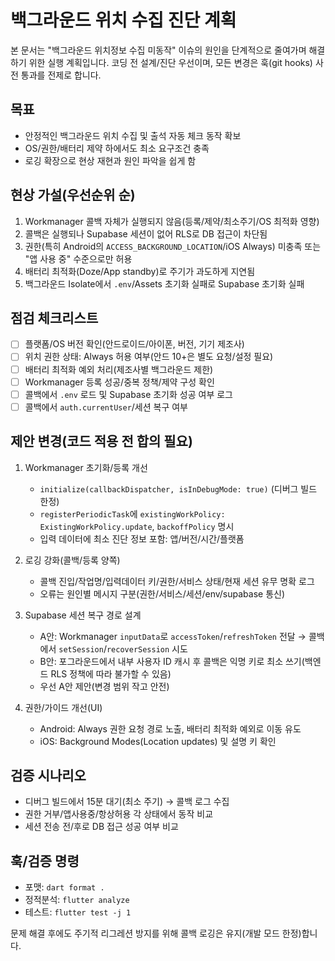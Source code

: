 # 백그라운드 위치 수집 진단 계획

본 문서는 "백그라운드 위치정보 수집 미동작" 이슈의 원인을 단계적으로 줄여가며 해결하기 위한 실행 계획입니다. 코딩 전 설계/진단 우선이며, 모든 변경은 훅(git hooks) 사전 통과를 전제로 합니다.

## 목표
- 안정적인 백그라운드 위치 수집 및 출석 자동 체크 동작 확보
- OS/권한/배터리 제약 하에서도 최소 요구조건 충족
- 로깅 확장으로 현상 재현과 원인 파악을 쉽게 함

## 현상 가설(우선순위 순)
1) Workmanager 콜백 자체가 실행되지 않음(등록/제약/최소주기/OS 최적화 영향)
2) 콜백은 실행되나 Supabase 세션이 없어 RLS로 DB 접근이 차단됨
3) 권한(특히 Android의 `ACCESS_BACKGROUND_LOCATION`/iOS Always) 미충족 또는 "앱 사용 중" 수준으로만 허용
4) 배터리 최적화(Doze/App standby)로 주기가 과도하게 지연됨
5) 백그라운드 Isolate에서 `.env`/Assets 초기화 실패로 Supabase 초기화 실패

## 점검 체크리스트
- [ ] 플랫폼/OS 버전 확인(안드로이드/아이폰, 버전, 기기 제조사)
- [ ] 위치 권한 상태: Always 허용 여부(안드 10+은 별도 요청/설정 필요)
- [ ] 배터리 최적화 예외 처리(제조사별 백그라운드 제한)
- [ ] Workmanager 등록 성공/중복 정책/제약 구성 확인
- [ ] 콜백에서 `.env` 로드 및 Supabase 초기화 성공 여부 로그
- [ ] 콜백에서 `auth.currentUser`/세션 복구 여부

## 제안 변경(코드 적용 전 합의 필요)
1) Workmanager 초기화/등록 개선
   - `initialize(callbackDispatcher, isInDebugMode: true)` (디버그 빌드 한정)
   - `registerPeriodicTask`에 `existingWorkPolicy: ExistingWorkPolicy.update`, `backoffPolicy` 명시
   - 입력 데이터에 최소 진단 정보 포함: 앱/버전/시간/플랫폼

2) 로깅 강화(콜백/등록 양쪽)
   - 콜백 진입/작업명/입력데이터 키/권한/서비스 상태/현재 세션 유무 명확 로그
   - 오류는 원인별 메시지 구분(권한/서비스/세션/env/supabase 통신)

3) Supabase 세션 복구 경로 설계
   - A안: Workmanager `inputData`로 `accessToken`/`refreshToken` 전달 → 콜백에서 `setSession`/`recoverSession` 시도
   - B안: 포그라운드에서 내부 사용자 ID 캐시 후 콜백은 익명 키로 최소 쓰기(백엔드 RLS 정책에 따라 불가할 수 있음)
   - 우선 A안 제안(변경 범위 작고 안전)

4) 권한/가이드 개선(UI)
   - Android: Always 권한 요청 경로 노출, 배터리 최적화 예외로 이동 유도
   - iOS: Background Modes(Location updates) 및 설명 키 확인

## 검증 시나리오
- 디버그 빌드에서 15분 대기(최소 주기) → 콜백 로그 수집
- 권한 거부/앱사용중/항상허용 각 상태에서 동작 비교
- 세션 전송 전/후로 DB 접근 성공 여부 비교

## 훅/검증 명령
- 포맷: `dart format .`
- 정적분석: `flutter analyze`
- 테스트: `flutter test -j 1`

문제 해결 후에도 주기적 리그레션 방지를 위해 콜백 로깅은 유지(개발 모드 한정)합니다.

